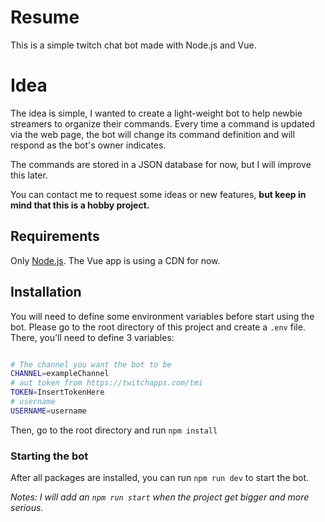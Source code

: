 # Resume

This is a simple twitch chat bot made with Node.js and Vue.

# Idea
The idea is simple, I wanted to create a light-weight bot to help newbie streamers to organize their commands.
Every time a command is updated via the web page, the bot will change its command definition and will respond as the bot's owner indicates.

The commands are stored in a JSON database for now, but I will improve this later. 

You can contact me to request some ideas or new features, **but keep in mind that this is a hobby project.** 

## Requirements

Only [Node.js](https://nodejs.org/en/). The Vue app is using a CDN for now.

## Installation

You will need to define some environment variables before start using the bot. Please go to the root directory of this project and create a `.env` file.
There, you'll need to define 3 variables:

```bash

# The channel you want the bot to be
CHANNEL=exampleChannel
# aut token from https://twitchapps.com/tmi
TOKEN=InsertTokenHere
# username
USERNAME=username

```
Then, go to the root directory and run `npm install`

### Starting the bot
After all packages are installed, you can run `npm run dev` to start the bot.

*Notes: I will add an `npm run start` when the project get bigger and more serious.*
